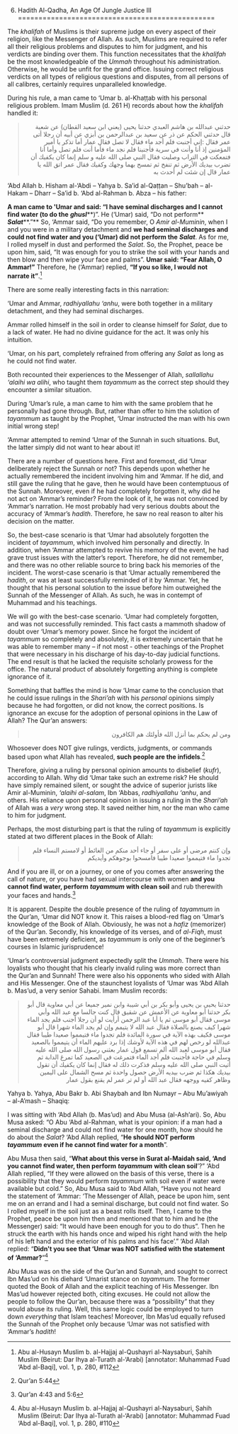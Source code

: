 6. Hadith Al-Qadha, An Age Of Jungle Justice III
================================================

The *khalifah* of Muslims is their supreme judge on every aspect of
their religion, like the Messenger of Allah. As such, Muslims are
required to refer all their religious problems and disputes to him for
judgment, and his verdicts are binding over them. This function
necessitates that the *khalifah* be the most knowledgeable of the
*Ummah* throughout his administration. Otherwise, he would be unfit for
the grand office. Issuing correct religious verdicts on all types of
religious questions and disputes, from all persons of all calibres,
certainly requires unparalleled knowledge.

During his rule, a man came to ‘Umar b. al-Khaṭṭab with his personal
religious problem. Imam Muslim (d. 261 H) records about how the
*khalifah* handled it:

<blockquote dir="rtl">
  <p>
حدثني عبدالله بن هاشم العبدي حدثنا يحيى (يعني ابن سعيد القطان) عن شعبة
قال حدثني الحكم عن ذر عن سعيد بن عبدالرحمن بن أبزي عن أبيه أن رجلا أتى
عمر فقال :إني أجنبت فلم أجد ماء فقال لا تصل فقال عمار أما تذكر يا أمير
المؤمنين إذ أنا وأنت في سرية فأجنبنا فلم نجد ماء فأما أنت فلم تصل وأما
أنا فتمعكت في التراب وصليت فقال النبي صلى الله عليه و سلم إنما كان
يكفيك أن تضرب بيديك الأرض ثم تنفخ ثم تمسح بهما وجهك وكفيك فقال عمر اتق
الله يا عمار قال إن شئت لم أحدث به
  </p>
</blockquote>

‘Abd Allah b. Hisham al-‘Abdi – Yahya b. Sa’id al-Qaṭṭan – Shu’bah –
al-Hakam – Dharr – Sa’id b. ‘Abd al-Rahman b. Abza – his father:

**A man came to 'Umar and said: “I have seminal discharges and I cannot
find water (to do the** ***ghusl*****)”. He (‘Umar) said, “Do not
perform** ***Salat*****.”** So, ‘Ammar said, “Do you remember, O *Amir
al-Muminin*, when I and you were in a military detachment and **we had
seminal discharges and could not find water and you (‘Umar) did not
perform the** ***Salat***. As for me, I rolled myself in dust and
performed the *Salat*. So, the Prophet, peace be upon him, said, “It was
enough for you to strike the soil with your hands and then blow and then
wipe your face and palms”. **Umar said: “Fear Allah, O Ammar!”**
Therefore, he (‘Ammar) replied, **“If you so like, I would** **not
narrate it”**.[^1]

There are some really interesting facts in this narration:

‘Umar and Ammar, *radhiyallahu ‘anhu*, were both together in a military
detachment, and they had seminal discharges.

Ammar rolled himself in the soil in order to cleanse himself for
*Salat*, due to a lack of water. He had no divine guidance for the act.
It was only his intuition.

‘Umar, on his part, completely refrained from offering any *Salat* as
long as he could not find water.

Both recounted their experiences to the Messenger of Allah, *sallallahu
‘alaihi wa alihi*, who taught them *tayammum* as the correct step should
they encounter a similar situation.

During ‘Umar’s rule, a man came to him with the same problem that he
personally had gone through. But, rather than offer to him the solution
of *tayammum* as taught by the Prophet, ‘Umar instructed the man with
his own initial wrong step!

‘Ammar attempted to remind ‘Umar of the Sunnah in such situations. But,
the latter simply did not want to hear about it!

There are a number of questions here. First and foremost, did ‘Umar
deliberately reject the Sunnah or not? This depends upon whether he
actually remembered the incident involving him and ‘Ammar. If he did,
and still gave the ruling that he gave, then he would have been
contemptuous of the Sunnah. Moreover, even if he had completely
forgotten it, why did he not act on ‘Ammar’s reminder? From the look of
it, he was not convinced by ‘Ammar’s narration. He most probably had
very serious doubts about the accuracy of ‘Ammar’s *hadith*. Therefore,
he saw no real reason to alter his decision on the matter.

So, the best-case scenario is that ‘Umar had absolutely forgotten the
incident of *tayammum*, which involved him personally and directly. In
addition, when ‘Ammar attempted to revive his memory of the event, he
had grave trust issues with the latter’s report. Therefore, he did not
remember, and there was no other reliable source to bring back his
memories of the incident. The worst-case scenario is that ‘Umar actually
remembered the *hadith*, or was at least successfully reminded of it by
‘Ammar. Yet, he thought that his personal solution to the issue before
him outweighed the Sunnah of the Messenger of Allah. As such, he was in
contempt of Muhammad and his teachings.

We will go with the best-case scenario. ‘Umar had completely forgotten,
and was not successfully reminded. This fact casts a mammoth shadow of
doubt over ‘Umar’s memory power. Since he forgot the incident of
*tayammum* so completely and absolutely, it is extremely uncertain that
he was able to remember many – if not most - other teachings of the
Prophet that were necessary in his discharge of his day-to-day judicial
functions. The end result is that he lacked the requisite scholarly
prowess for the office. The natural product of absolutely forgetting
anything is complete ignorance of it.

Something that baffles the mind is how ‘Umar came to the conclusion that
he could issue rulings in the *Shari’ah* with his *personal* opinions
simply because he had forgotten, or did not know, the correct positions.
Is ignorance an excuse for the adoption of personal opinions in the Law
of Allah? The Qur’an answers:

<blockquote dir="rtl">
  <p>
ومن لم يحكم بما أنزل الله فأولئك هم الكافرون
  </p>
</blockquote>

Whosoever does NOT give rulings, verdicts, judgments, or commands based
upon what Allah has revealed, **such people are the infidels**.[^2]

Therefore, giving a ruling by personal opinion amounts to disbelief
(*kufr*), according to Allah. Why did ‘Umar take such an extreme risk?
He should have simply remained silent, or sought the advice of superior
jurists like Amir al-Muminin, *‘alaihi al-salam*, Ibn ‘Abbas,
*radhiyallahu ‘anhu*, and others. His reliance upon personal opinion in
issuing a ruling in the *Shari’ah* of Allah was a *very* wrong step. It
saved neither him, nor the man who came to him for judgment.

Perhaps, the most disturbing part is that the ruling of *tayammum* is
explicitly stated at two different places in the Book of Allah:

<blockquote dir="rtl">
  <p>
وإن كنتم مرضى أو على سفر أو جاء أحد منكم من الغائط أو لامستم النساء
فلم تجدوا ماء فتيمموا صعيدا طيبا فامسحوا بوجوهكم وأيديكم
  </p>
</blockquote>

And if you are ill, or on a journey, or one of you comes after answering
the call of nature, or you have had sexual intercourse with women **and
you cannot find water, perform** ***tayammum*** **with clean soil** and
rub therewith your faces and hands.[^3]

It is apparent. Despite the double presence of the ruling of *tayammum*
in the Qur’an, ‘Umar did NOT know it. This raises a blood-red flag on
‘Umar’s knowledge of the Book of Allah. Obviously, he was not a *hafiz*
(memorizer) of the Qur’an. Secondly, his knowledge of its verses, and of
*al-Fiqh*, must have been extremely deficient, as *tayammum* is only one
of the beginner’s courses in Islamic jurisprudence!

‘Umar’s controversial judgment expectedly split the *Ummah*. There were
his loyalists who thought that his clearly invalid ruling was more
correct than the Qur’an and Sunnah! There were also his opponents who
sided with Allah and His Messenger. One of the staunchest loyalists of
‘Umar was ‘Abd Allah b. Mas’ud, a very senior Sahabi. Imam Muslim
records:

<blockquote dir="rtl">
  <p>
حدثنا يحيى بن يحيى وأبو بكر بن أبي شيبة وابن نمير جميعا عن أبي معاوية
قال أبو بكر حدثنا أبو معاوية عن الأعمش عن شقيق قال كنت جالسا مع عبد
الله وأبي موسى فقال أبو موسى ثم يا أبا عبد الرحمن أرأيت لو أن رجلا
أجنب فلم يجد الماء شهرا كيف يصنع بالصلاة فقال عبد الله لا يتيمم وإن لم
يجد الماء شهرا قال أبو موسى فكيف بهذه الآية في سورة المائدة فلم تجدوا
ماء فتيمموا صعيدا طيبا فقال عبدالله لو رخص لهم في هذه الآية لأوشك إذا
برد عليهم الماء أن يتيمموا بالصعيد فقال أبو موسى لعبد الله ألم تسمع
قول عمار بعثني رسول الله صلى الله عليه وسلم في حاجة فأجنبت فلم أجد
الماء فتمرغت في الصعيد كما تمرغ الدابة ثم أتيت النبي صلى الله عليه
وسلم فذكرت ذلك له فقال إنما كان يكفيك أن تقول بيديك هكذا ثم ضرب بيديه
الأرض حصول واحدة ثم مسح الشمال على اليمين وظاهر كفيه ووجهه فقال عبد
الله أو لم تر عمر لم يقنع بقول عمار
  </p>
</blockquote>

Yahya b. Yahya, Abu Bakr b. Abi Shaybah and Ibn Numayr – Abu Mu’awiyah –
al-A’mash – Shaqiq:

I was sitting with ‘Abd Allah (b. Mas’ud) and Abu Musa (al-Ash’ari). So,
Abu Musa asked: “O Abu ‘Abd al-Rahman, what is your opinion: if a man
had a seminal discharge and could not find water for one month, how
should he do about the *Salat*? ‘Abd Allah replied, “**He should NOT
perform** ***tayammum*** **even if he cannot find water for a month**”.

Abu Musa then said, “**What about this verse in Surat al-Maidah said,
‘And you cannot find water, then perform** ***tayammum*** **with clean
soil**’?” ‘Abd Allah replied, “If they were allowed on the basis of this
verse, there is a possibility that they would perform *tayammum* with
soil even if water were available but cold.” So, Abu Musa said to ‘Abd
Allah, “Have you not heard the statement of ‘Ammar: ‘The Messenger of
Allah, peace be upon him, sent me on an errand and I had a seminal
discharge, but could not find water. So I rolled myself in the soil just
as a beast rolls itself. Then, I came to the Prophet, peace be upon him
then and mentioned that to him and he (the Messenger) said: “It would
have been enough for you to do thus”. Then he struck the earth with his
hands once and wiped his right hand with the help of his left hand and
the exterior of his palms and his face’.” ‘Abd Allah replied: “**Didn't
you see that ‘Umar was NOT satisfied with the statement of
‘Ammar?**”[^4]

Abu Musa was on the side of the Qur’an and Sunnah, and sought to correct
Ibn Mas’ud on his diehard ‘Umarist stance on *tayammum*. The former
quoted the Book of Allah and the explicit teaching of His Messenger. Ibn
Mas’ud however rejected both, citing excuses. He could not allow the
people to follow the Qur’an, because there was a “possibility” that they
would abuse its ruling. Well, this same logic could be employed to turn
down *everything* that Islam teaches! Moreover, Ibn Mas’ud equally
refused the Sunnah of the Prophet only because ‘Umar was not satisfied
with ‘Ammar’s *hadith*!

[^1]: Abu al-Husayn Muslim b. al-Hajjaj al-Qushayri al-Naysaburi, Ṣahih
Muslim (Beirut: Dar Ihya al-Turath al-‘Arabi) [annotator: Muhammad Fuad
‘Abd al-Baqi], vol. 1, p. 280, \#112

[^2]: Qur’an 5:44

[^3]: Qur’an 4:43 and 5:6

[^4]: Abu al-Husayn Muslim b. al-Hajjaj al-Qushayri al-Naysaburi, Ṣahih
Muslim (Beirut: Dar Ihya al-Turath al-‘Arabi) [annotator: Muhammad Fuad
‘Abd al-Baqi], vol. 1, p. 280, \#110


